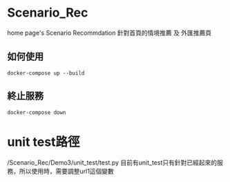 # Scenario_Rec
home page's Scenario Recommdation 
針對首頁的情境推薦 及  外匯推薦頁

## 如何使用
```
docker-compose up --build
```

## 終止服務
```
docker-compose down
```

# unit test路徑
/Scenario_Rec/Demo3/unit_test/test.py
目前有unit_test只有針對已經起來的服務，所以使用時，需要調整url1這個變數
